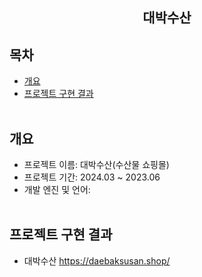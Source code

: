 <div align="center">
<h2>대박수산</h2>
</div>

## 목차
  - [개요](#개요) 
  - [프로젝트 구현 결과](#프로젝트-구현-결과)
<br><br>

## 개요
- 프로젝트 이름: 대박수산(수산물 쇼핑몰)
- 프로젝트 기간: 2024.03 ~ 2023.06
- 개발 엔진 및 언어:
<br><br>

## 프로젝트 구현 결과


- 대박수산 https://daebaksusan.shop/

<br><br>
